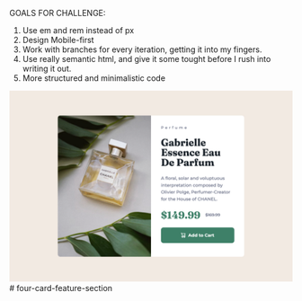 GOALS FOR CHALLENGE:
1. Use em and rem instead of px
2. Design Mobile-first
3. Work with branches for every iteration, getting it into my fingers. 
4. Use really semantic html, and give it some tought before I rush into writing it out. 
5. More structured and minimalistic code

![](screenshot.png)# four-card-feature-section
